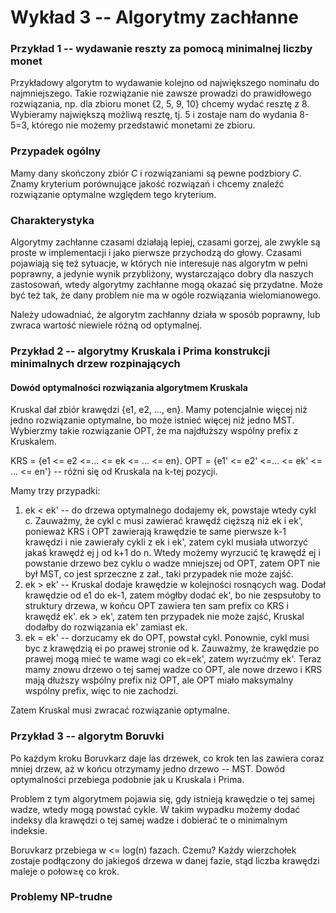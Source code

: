 # Wykład 3 -- Algorytmy zachłanne


### Przykład 1 -- wydawanie reszty za pomocą minimalnej liczby monet

Przykładowy algorytm to wydawanie kolejno od największego nominału do najmniejszego. Takie rozwiązanie nie zawsze prowadzi do prawidłowego rozwiązania, np. dla zbioru monet {2, 5, 9, 10} chcemy wydać resztę z 8. Wybieramy największą możliwą resztę, tj. 5 i zostaje nam do wydania 8-5=3, którego nie możemy przedstawić monetami ze zbioru.

### Przypadek ogólny

Mamy dany skończony zbiór $C$ i rozwiązaniami są pewne podzbiory $C$. Znamy kryterium porównujące jakość rozwiązań i chcemy znaleźć rozwiązanie optymalne względem tego kryterium.


### Charakterystyka

Algorytmy zachłanne czasami działają lepiej, czasami gorzej, ale zwykle są proste w implementacji i jako pierwsze przychodzą do głowy. Czasami pojawiają się też sytuacje, w których nie interesuje nas algorytm w pełni poprawny, a jedynie wynik przybliżony, wystarczająco dobry dla naszych zastosowań, wtedy algorytmy zachłanne mogą okazać się przydatne. Może być też tak, że dany problem nie ma w ogóle rozwiązania wielomianowego.

Należy udowadniać, że algorytm zachłanny działa w sposób poprawny, lub zwraca wartość niewiele różną od optymalnej.

### Przykład 2 -- algorytmy Kruskala i Prima konstrukcji minimalnych drzew rozpinających

#### Dowód optymalności rozwiązania algorytmem Kruskala

Kruskal dał zbiór krawędzi {e1, e2, ..., en}.
Mamy potencjalnie więcej niż jedno rozwiązanie optymalne, bo może istnieć więcej niż jedno MST. Wybierzmy takie rozwiązanie OPT, że ma najdłuższy wspólny prefix z Kruskalem.

KRS = {e1 <= e2 <=... <= ek <= ... <= en}.
OPT = {e1' <= e2' <=... <= ek' <= ... <= en'} -- różni się od Kruskala na k-tej pozycji. 

Mamy trzy przypadki:

1. ek < ek' -- do drzewa optymalnego dodajemy ek, powstaje wtedy cykl c. Zauważmy, że cykl c musi zawierać krawędź cięższą niż ek i ek', ponieważ KRS i OPT zawierają krawędzie te same pierwsze k-1 krawędzi i nie zawierały cykli z ek i ek', zatem cykl musiała utworzyć jakaś krawędź ej j od k+1 do n. Wtedy możemy wyrzucić tę krawędź ej i powstanie drzewo bez cyklu o wadze mniejszej od OPT, zatem OPT nie był MST, co jest sprzeczne z zał., taki przypadek nie może zajść.
2. ek > ek' -- Kruskal dodaje krawędzie w kolejności rosnących wag. Dodał krawędzie od e1 do ek-1, zatem mógłby dodać ek', bo nie zespsułoby to struktury drzewa, w końcu OPT zawiera ten sam prefix co KRS i krawędź ek'. ek > ek', zatem ten przypadek nie może zajść, Kruskal dodałby do rozwiązania ek' zamiast ek.
3. ek = ek' -- dorzucamy ek do OPT, powstał cykl. Ponownie, cykl musi byc z krawędzią ei po prawej stronie od k. Zauważmy, że krawędzie po prawej mogą mieć te wame wagi co ek=ek', zatem wyrzućmy ek'. Teraz mamy znowu drzewo o tej samej wadze co OPT, ale nowe drzewo i KRS mają dłuższy wsþólny prefix niż OPT, ale OPT miało maksymalny wspólny prefix, więc to nie zachodzi.

Zatem Kruskal musi zwracać rozwiązanie optymalne.

### Przykład 3 -- algorytm Boruvki

Po każdym kroku Boruvkarz daje las drzewek, co krok ten las zawiera coraz mniej drzew, aż w końcu otrzymamy jedno drzewo -- MST. Dowód optymalności przebiega podobnie jak u Kruskala i Prima.

Problem z tym algorytmem pojawia się, gdy istnieją krawędzie o tej samej wadze, wtedy mogą powstać cykle. W takim wypadku możemy dodać indeksy dla krawędzi o tej samej wadze i dobierać te o minimalnym indeksie.

Boruvkarz przebiega w <= log(n) fazach. Czemu? Każdy wierzchołek zostaje podłączony do jakiegoś drzewa w danej fazie, stąd liczba krawędzi maleje o połow≥ę co krok.

### Problemy NP-trudne


